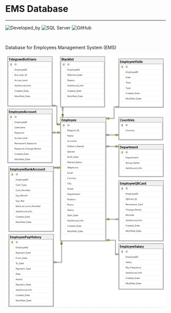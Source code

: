 # **EMS Database** 
---
![Developed_by](https://img.shields.io/badge/Developed_by-GTU_IMS_108930-green) ![SQL Server](https://img.shields.io/badge/Database-Microsoft_SQL_Server-white) ![GitHub](https://img.shields.io/github/license/GAGreatProgrammer/EMS-Database?color=orange) 

<br/>

Database for Employees Management System (EMS)

![EMS Main Form](https://raw.githubusercontent.com/GAGreatProgrammer/EMS-Database/main/Database.PNG)
